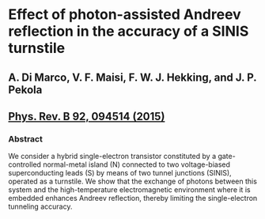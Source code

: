 # Effect of photon-assisted Andreev reflection in the accuracy of a SINIS turnstile

## A. Di Marco, V. F. Maisi, F. W. J. Hekking, and J. P. Pekola
## [Phys. Rev. B 92, 094514 (2015)](https://journals.aps.org/prb/abstract/10.1103/PhysRevB.92.094514)

### Abstract
We consider a hybrid single-electron transistor constituted by a gate-controlled normal-metal island (N) connected to two voltage-biased superconducting leads (S) by means of two tunnel junctions (SINIS), operated as a turnstile. We show that the exchange of photons between this system and the high-temperature electromagnetic environment where it is embedded enhances Andreev reflection, thereby limiting the single-electron tunneling accuracy.
